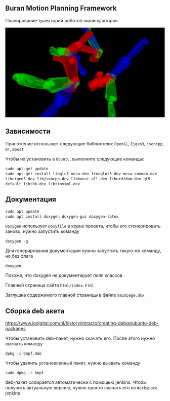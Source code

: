 ## Buran Motion Planning Framework

Планирование траекторий роботов-манипуляторов

![](img.png)
## Зависимости

Приложение использует следующие библиотеки: `OpenGL`, `Eigen3`, `jsoncpp`, `QT`, `Boost`

Чтобы их установить в `Ubuntu`, выполните следующие команды:

```
sudo apt-get update
sudo apt-get install libglu1-mesa-dev freeglut3-dev mesa-common-dev libeigen3-dev libjsoncpp-dev libboost-all-dev liburdfdom-dev qt5-default libtbb-dev libtinyxml-dev 
```

## Документация

```
sudo apt update
sudo apt install doxygen doxygen-gui doxygen-latex
```

`Doxygen` использует `Doxyfile` в корне проекта,
чтобы его сгенерировать заново, нужно запустить команду 

```
doxygen -g
```

Для генерирования документации нужно запустить такую же 
команду, но без флага

```
doxygen
```

Похоже, что doxygen не документирует поля классов

Главный страница сайта `html/index.html`

Заглушка содержимого главной страницы в файле `mainpage.dox`

## Сборка deb акета

https://www.iodigital.com/nl/history/intracto/creating-debianubuntu-deb-packages

Чтобы установить deb-пакет, нужно скачать его. После этого нужно вызвать команду

```
dpkg -i bmpf.deb
```

Чтобы удалить установленный пакет, нужно вызвать команду

```
sudo dpkg -r bmpf
```

deb-пакет собирается автоматически с помощью jenkins. Чтобы получить актуальную
версию, нужно просто скачать его из `Workspace` jenkins
